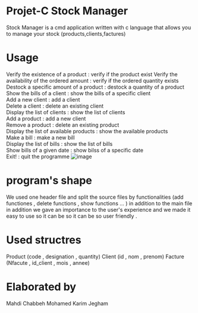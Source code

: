 # Projet-C Stock Manager
Stock Manager is a cmd application written with c language that allows you to manage your stock (products,clients,factures) 
# Usage
Verify the existence of a product   :   verify if the product exist
Verify the availability of the ordered amount   : verify if the ordered quantity exists
Destock a specific amount of a product   : destock a quantity of a product
Show the bills of a client  : show the bills of a specific client          
Add a new client  : add a client                       
Delete a client  : delete an existing client                                         
Display the list of clients  : show the list of clients                           
Add a product   : add a new client                                      
Remove a product   : delete an existing product                                      
Display the list of available products  : show the available products                  
Make a bill   : make a new bill                                           
Display the list of bills  : show the list of bills                                   
Show bills of a given date   : show bilss of a specific date                                 
Exit! : quit the programme
![image](https://user-images.githubusercontent.com/120641695/210134573-c13e769d-e16d-48d0-b2a7-783c9ff42595.png)
# program's shape
We used one header file and split the source files by functionalities (add functiones , delete functions , show functions ... ) in addition to the main file 
in addition we gave an importance to the user's experience and we made it easy to use so it can be so it can be so user friendly .
# Used structres
Product (code , designation , quantity)
Client (id , nom , prenom)
Facture (Nfacute , id_client , mois , annee)
# Elaborated by 
Mahdi Chabbeh
Mohamed Karim Jegham
